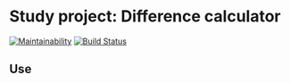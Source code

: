 # Study project: Difference calculator
[![Maintainability](https://api.codeclimate.com/v1/badges/929dace179a0dccdd5ee/maintainability)](https://codeclimate.com/github/cognitive-cake/project-lvl2-s233/maintainability) [![Build Status](https://travis-ci.org/cognitive-cake/project-lvl2-s233.svg?branch=master)](https://travis-ci.org/cognitive-cake/project-lvl2-s233)

## Use
